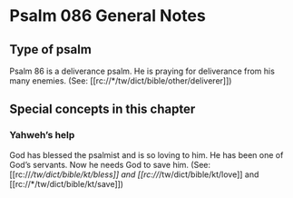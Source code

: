 # Psalm 086 General Notes
## Type of psalm

Psalm 86 is a deliverance psalm. He is praying for deliverance from his many enemies. (See: [[rc://*/tw/dict/bible/other/deliverer]])

## Special concepts in this chapter

### Yahweh’s help
God has blessed the psalmist and is so loving to him. He has been one of God’s servants. Now he needs God to save him. (See: [[rc://*/tw/dict/bible/kt/bless]] and [[rc://*/tw/dict/bible/kt/love]] and [[rc://*/tw/dict/bible/kt/save]])